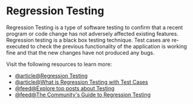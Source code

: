 # Regression Testing

Regression Testing is a type of software testing to confirm that a recent program or code change has not adversely affected existing features. Regression testing is a black box testing technique. Test cases are re-executed to check the previous functionality of the application is working fine and that the new changes have not produced any bugs.

Visit the following resources to learn more:

- [@article@Regression Testing](https://www.javatpoint.com/regression-testing)
- [@article@What is Regression Testing with Test Cases](https://www.guru99.com/regression-testing.html)
- [@feed@Explore top posts about Testing](https://app.daily.dev/tags/testing?ref=roadmapsh)
- [@feed@The Community's Guide to Regression Testing](https://www.ministryoftesting.com/collections/the-community-s-guide-to-regression-testing)
